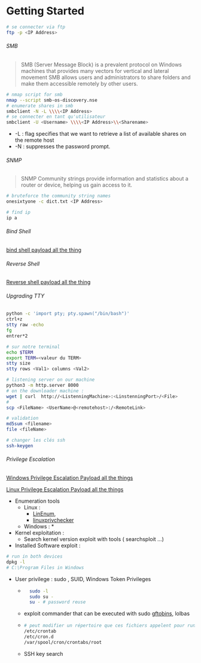 # Getting Started

```bash
# se connecter via ftp
ftp -p <IP Address>
```

###### SMB
> SMB (Server Message Block) is a prevalent protocol on Windows machines that provides many vectors for vertical and lateral movement
SMB allows users and administrators to share folders and make them accessible remotely by other users.

```bash
# nmap script for smb
nmap --script smb-os-discovery.nse
# enumerate shares in smb 
smbclient -N -L \\\\<IP Address>
# se connecter en tant qu'utilisateur
smbclient -U <Username> \\\\<IP Address>\\<Sharename>
```

* -L : flag specifies that we want to retrieve a list of available shares on the remote host
* -N : suppresses the password prompt.

###### SNMP

> SNMP Community strings provide information and statistics about a router or device, helping us gain access to it.

```bash
# bruteforce the community string names
onesixtyone -c dict.txt <IP Address>
```

```bash
# find ip
ip a
```

###### Bind Shell
[bind shell payload all the thing](https://github.com/swisskyrepo/PayloadsAllTheThings/blob/master/Methodology%20and%20Resources/Bind%20Shell%20Cheatsheet.md)

###### Reverse Shell
[Reverse shell payload all the thing](https://github.com/swisskyrepo/PayloadsAllTheThings/blob/master/Methodology%20and%20Resources/Reverse%20Shell%20Cheatsheet.md)

###### Upgrading TTY
```bash
python -c 'import pty; pty.spawn("/bin/bash")'
ctrl+z
stty raw -echo
fg
entrer*2

# sur notre terminal
echo $TERM
export TERM=<valeur du TERM>
stty size
stty rows <Val1> columns <Val2>
```


```bash
# listening server on our machine
python3 -m http.server 8000
# on the downloader machine : 
wget | curl  http://<ListenningMachine>:<LinstenningPort>/<File>
#
scp <FileName> <UserName>@<remotehost>:/<RemoteLink>

# validation
md5sum <filename>
file <fileName>
```

```bash
# changer les clés ssh
ssh-keygen
```

###### Privilege Escalation

[Windows Privilege Escalation Payload all the things](https://github.com/swisskyrepo/PayloadsAllTheThings/blob/master/Methodology%20and%20Resources/Windows%20-%20Privilege%20Escalation.md)

[Linux Privilege Escalation Payload all the things](https://github.com/swisskyrepo/PayloadsAllTheThings/blob/master/Methodology%20and%20Resources/Linux%20-%20Privilege%20Escalation.md)

* Enumeration tools 
    - Linux : 
        * [LinEnum](https://github.com/rebootuser/LinEnum), 
        * [linuxprivchecker](https://github.com/sleventyeleven/linuxprivchecker)
    - Windows : 
        * 
* Kernel exploitation :
    - Search kernel version exploit with tools ( searchsploit ...)
* Installed Software exploit :
```bash
# run in both devices
dpkg -l
# C:\Program Files in Windows
```
* User privilege : sudo , SUID, Windows Token Privileges
    - ```bash
        sudo -l
        sudo su -
        su - # password reuse

      ```
    - exploit commander that can be executed with sudo [gftobins](https://gtfobins.github.io/), lolbas
    
    - ```bash
      # peut modifier un répertoire que ces fichiers appelent pour run un script reverse shell en root
      /etc/crontab
      /etc/cron.d
      /var/spool/cron/crontabs/root
      ``` 
    - SSH key search